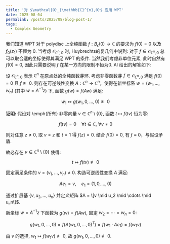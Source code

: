 ```yaml
---
title: '对 $\mathcal{O}_{\mathbb{C}^{n},0}$ 应用 WPT'
date: 2025-08-04
permalink: /posts/2025/08/blog-post-1/
tags:
  - Complex Geometry
---
```



我们知道 WPT 对于 polydisc 上全纯函数 $f:B_{\epsilon}(0)\to \mathbb{C}$ 的要求为 $f(0)=0$ 以及 $f_{0}(z_1)$ 不恒为 0. 当考虑 $\mathcal{O}_ {\mathbb{C}^n,0}$ 时, Huybrechts的复几何中说到: 对于 $f\in\mathcal{O}_{\mathbb{C}^n,0}$ 总可以取合适的坐标使得其满足 WPT 的条件. 当然我们考虑非单位元素, 此时自然有 $f(0)=0$, 因此只需要说明 $f$ 在某一方向的限制不恒为0. AI 给出的解答如下:

设 $\mathcal{O}_ {\mathbb{C}^n,0}$ 表示 $\mathbb{C}^n$ 在原点处的全纯函数芽环. 考虑非零函数芽 $f \in \mathcal{O}_{\mathbb{C}^n,0}$ 满足 $f(0) = 0$ 且 $f \not\equiv 0$. 则存在可逆线性变换 $A: \mathbb{C}^n \to \mathbb{C}^n$，使得在新坐标系 $w = (w_1, \dots, w_n)$ (其中 $w = A^{-1}z$) 下, 函数 $g(w) = f(Aw)$ 满足:

$$ w_1 \mapsto g(w_1, 0, \dots, 0) \not\equiv 0 $$

**证明:** 假设对 \emph{所有} 非零向量 $v \in \mathbb{C}^n \setminus \{0\}$, 函数 $t \mapsto f(tv)$ 恒为零:

$$ f(tv) = 0 \quad \forall t \in \mathbb{C}, \ \forall v \neq 0 $$

则对任意 $z \neq 0$, 取 $v = z$ 和 $t = 1$ 得 $f(z) = 0$. 结合 $f(0) = 0$, 有 $f \equiv 0$，与假设矛盾.

故必存在 $v \in \mathbb{C}^n \setminus \{0\}$ 使得:

$$ t \mapsto f(tv) \not\equiv 0 $$

固定满足条件的 $v = (v_1, \dots, v_n) \neq 0$. 构造可逆线性变换 $A$ 满足:

$$ A e_1 = v, \quad e_1 = (1, 0, \dots, 0) $$

通过扩展基 $\{v, u_2, \dots, u_n\}$ 并定义矩阵 $A = \[v \mid u_2 \mid \cdots \mid u_n\]$.

新坐标 $w = A^{-1}z$ 下函数为 $g(w) = f(Aw)$, 固定 $w_2 = \cdots = w_n = 0$:

$$ g(w_1, 0, \dots, 0) = f(A(w_1, 0, \dots, 0)^T) = f(w_1 \cdot A e_1) = f(w_1 v) $$

由 $v$ 的选择, $w_1 \mapsto f(w_1 v) \not\equiv 0$, 故 $g(w_1, 0, \dots, 0) \not\equiv 0$.
